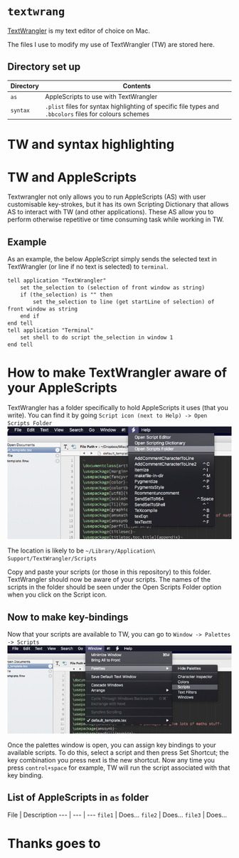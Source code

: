 # `textwrang`
[TextWrangler](http://www.barebones.com/products/textwrangler/ "Thank you Bare Bones Software!") is my text editor of choice on Mac. 

The files I use to modify my use of TextWrangler (TW) are stored here.

## Directory set up


Directory | Contents
--- | --- 
`as` | AppleScripts to use with TextWrangler
`syntax` | `.plist` files for syntax highlighting of specific file types and `.bbcolors` files for colours schemes




# TW and syntax highlighting




# TW and AppleScripts
Textwrangler not only allows you to run AppleScripts (AS) with user customisable key-strokes, but it has its own Scripting Dictionary that allows AS to interact with TW (and other applications). These AS allow you to perform otherwise repetitive or time consuming task while working in TW.

## Example
As an example, the below AppleScript simply sends the selected text in TextWrangler (or line if no text is selected) to `terminal`.
```AppleScript
tell application "TextWrangler"
    set the_selection to (selection of front window as string)
    if (the_selection) is "" then
        set the_selection to line (get startLine of selection) of front window as string
    end if
end tell
tell application "Terminal"
    set shell to do script the_selection in window 1
end tell
```

# How to make TextWrangler aware of your AppleScripts

TextWrangler has a folder specifically to hold AppleScripts it uses (that you write). You can find it by going `Script icon (next to Help) -> Open Scripts Folder`
![](https://github.com/tystan/textwrang/blob/master/open-scrpt-folder.png)

The location is likely to be `~/Library/Application\ Support/TextWrangler/Scripts`

Copy and paste your scripts (or those in this repository) to this folder. TextWrangler should now be aware of your scripts. The names of the scripts in the folder should be seen under the Open Scripts Folder option when you click on the Script icon.

## Now to make key-bindings

Now that your scripts are available to TW, you can go to `Window -> Palettes -> Scripts`
![](https://github.com/tystan/textwrang/blob/master/open-palettes.png)

Once the palettes window is open, you can assign key bindings to your available scripts. To do this, select a script and then press Set Shortcut; the key combination you press next is the new shortcut. Now any time you press `control+space` for example, TW will run the script associated with that key binding.


## List of AppleScripts in `as` folder 

File | Description
--- | --- | ---
`file1`  | Does... 
`file2`  | Does... 
`file3`  | Does... 


# Thanks goes to

